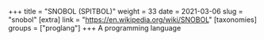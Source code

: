 +++
title = "SNOBOL (SPITBOL)"
weight = 33
date = 2021-03-06
slug = "snobol"
[extra]
link = "https://en.wikipedia.org/wiki/SNOBOL"
[taxonomies]
groups = ["proglang"]
+++
A programming language


